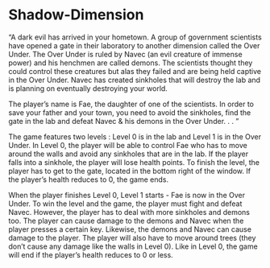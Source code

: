 # Shadow-Dimension

“A dark evil has arrived in your hometown. A group of government scientists have opened a gate in
their laboratory to another dimension called the Over Under. The Over Under is ruled by Navec
(an evil creature of immense power) and his henchmen are called demons. The scientists thought
they could control these creatures but alas they failed and are being held captive in the Over Under.
Navec has created sinkholes that will destroy the lab and is planning on eventually destroying your
world.

The player’s name is Fae, the daughter of one of the scientists. In order to save your father and
your town, you need to avoid the sinkholes, find the gate in the lab and defeat Navec & his demons
in the Over Under. . . ”

The game features two levels : Level 0 is in the lab and Level 1 is in the Over Under. In Level 0,
the player will be able to control Fae who has to move around the walls and avoid any sinkholes
that are in the lab. If the player falls into a sinkhole, the player will lose health points. To finish the
level, the player has to get to the gate, located in the bottom right of the window. If the player’s
health reduces to 0, the game ends.

When the player finishes Level 0, Level 1 starts - Fae is now in the Over Under. To win the level
and the game, the player must fight and defeat Navec. However, the player has to deal with more
sinkholes and demons too. The player can cause damage to the demons and Navec when the player
presses a certain key. Likewise, the demons and Navec can cause damage to the player. The player
will also have to move around trees (they don’t cause any damage like the walls in Level 0).
Like in Level 0, the game will end if the player’s health reduces to 0 or less.
